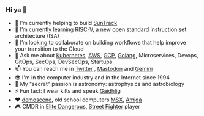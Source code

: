 ### Hi ya 👋

- 🔭 I’m currently helping to build [SunTrack](https://www.suntrack.services)
- 🌱 I’m currently learning [RISC-V](https://riscv.org), a new open standard instruction set architecture (ISA)
- 👯 I’m looking to collaborate on building workflows that help improve your transition to the Cloud
- 💬 Ask me about [Kubernetes](https://kubernetes.io/), [AWS](https://aws.amazon.com/), [GCP](https://cloud.google.com/), [Golang](https://golang.org/), Microservices, Devops, GitOps, SecOps, DevSecOps, Startups
- 📫 You can reach me in [Twitter](https://twitter.com/ibannieto) , [Mastodon](https://mastodon.social/@ibannieto) and [Gemini](gemini://ibannieto.info)
- 😎 I'm in the computer industry and in the Internet since 1994
- 🔭 My "secret" passion is astronomy: astrophysics and astrobiology
- ⚡ Fun fact: I wear kilts and speak [Gàidhlig](https://en.wikipedia.org/wiki/Scottish_Gaelic)
- ❤️ [demoscene](https://www.pouet.net), old school computers [MSX](https://www.msx.org), [Amiga](https://en.wikipedia.org/wiki/Amiga)
- 🎮 CMDR in [Elite Dangerous](https://inara.cz/cmdr/130103/), [Street Fighter](https://streetfighter.com) player
